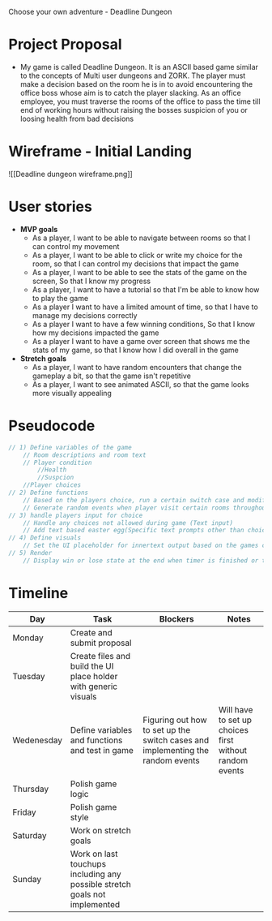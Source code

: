 Choose your own adventure - Deadline Dungeon
# Project Proposal
- My game is called Deadline Dungeon. It is an ASCII based game similar to the concepts of Multi user dungeons and ZORK. The player must make a decision based on the room he is in to avoid encountering the office boss whose aim is to catch the player slacking. As an office employee, you must traverse the rooms of the office to pass the time till end of working hours without raising the bosses suspicion of you or loosing health from bad decisions

# Wireframe - Initial Landing
![[Deadline dungeon wireframe.png]]

# User stories
- **MVP goals**
    - As a player, I want to be able to navigate between rooms so that I can control my movement
    - As a player, I want to be able to click or write my choice for the room, so that I can control my decisions that impact the game
    - As a player, I want to be able to see the stats of the game on the screen, So that I know my progress
    - As a player, I want to have a tutorial so that I'm be able to know how to play the game
    - As a player I want to have a limited amount of time, so that I have to manage my decisions correctly
    - As a player I want to have a few winning conditions, So that I know how my decisions impacted the game
    - As a player I want to have a game over screen that shows me the stats of my game, so that I know how I did overall in the game
- **Stretch goals**
    - As a player, I want to have random encounters that change the gameplay a bit, so that the game isn't repetitive
    - As a player, I want to see animated ASCII, so that the game looks more visually appealing

# Pseudocode
```js
// 1) Define variables of the game
	// Room descriptions and room text
	// Player condition
		//Health
		//Suspcion
	//Player choices
// 2) Define functions
	// Based on the players choice, run a certain switch case and modify variables
	// Generate random events when player visit certain rooms throughout the game 
// 3) handle players input for choice
	// Handle any choices not allowed during game (Text input)
	// Add text based easter egg(Specific text prompts other than choice)
// 4) Define visuals
	// Set the UI placeholder for innertext output based on the games current state
// 5) Render
	// Display win or lose state at the end when timer is finished or the variables maintaing players health are depleted
```



# Timeline


| **Day**    | **Task**                                                                   | **Blockers**                                                                    | **Notes**                                               |
| ---------- | -------------------------------------------------------------------------- | ------------------------------------------------------------------------------- | ------------------------------------------------------- |
| Monday     | Create and submit proposal                                                 |                                                                                 |                                                         |
| Tuesday    | Create files and build the UI place holder with generic visuals            |                                                                                 |                                                         |
| Wedenesday | Define variables and functions and test in game                            | Figuring out  how to set up the switch cases and implementing the random events | Will have to set up choices first without random events |
| Thursday   | Polish game logic                                                          |                                                                                 |                                                         |
| Friday     | Polish game style                                                          |                                                                                 |                                                         |
| Saturday   | Work on stretch goals                                                      |                                                                                 |                                                         |
| Sunday     | Work on last touchups including any possible stretch goals not implemented |                                                                                 |                                                         |
